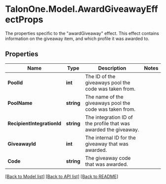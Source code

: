# TalonOne.Model.AwardGiveawayEffectProps
The properties specific to the \"awardGiveaway\" effect. This effect contains information on the giveaway item, and which profile it was awarded to.
## Properties

Name | Type | Description | Notes
------------ | ------------- | ------------- | -------------
**PoolId** | **int** | The ID of the giveaways pool the code was taken from. | 
**PoolName** | **string** | The name of the giveaways pool the code was taken from. | 
**RecipientIntegrationId** | **string** | The integration ID of the profile that was awarded the giveaway. | 
**GiveawayId** | **int** | The internal ID for the giveaway that was awarded. | 
**Code** | **string** | The giveaway code that was awarded. | 

[[Back to Model list]](../README.md#documentation-for-models) [[Back to API list]](../README.md#documentation-for-api-endpoints) [[Back to README]](../README.md)

